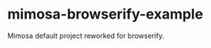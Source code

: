 mimosa-browserify-example
=========================

Mimosa default project reworked for browserify.
